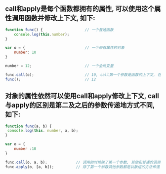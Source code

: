 ## call和apply是每个函数都拥有的属性, 可以使用这个属性调用函数并修改上下文, 如下:
```javascript
function func() {					// 一个普通函数
	console.log(this.number);
}

var o = {							// 一个带有属性的对象
	number: 10
}

number = 12;						// 一个全局变量

func.call(o);						// 10, call第一个参数是函数的上下文, 在这里是o, 其他参数都是函数调用的实参
func();								// 12 
```

## 对象的属性依然可以使用call和apply修改上下文, call与apply的区别是第二及之后的参数传递地方式不同, 如下: 
```javascript
function func(a, b) {
 console.log(this. number, a, b);
}

var o = {
	number :10
}

func.call(o, a, b);				// 调用的时候除了第一个参数, 其他和普通的调用表达式都相同
func.apply(o, [a, b]);			// 除了第一个参数其他参数都是以数组的方法传递
```
